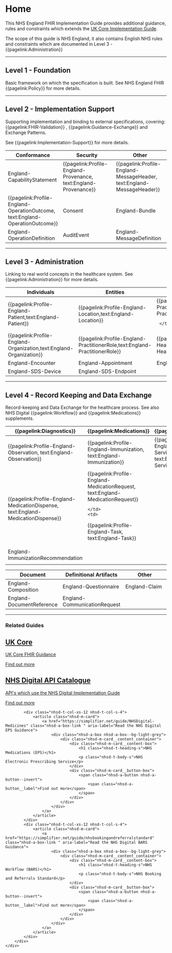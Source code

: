 # Home 

This NHS England FHIR Implementation Guide provides additional guidance, rules and constraints which extends the [UK Core Implementation Guide](https://simplifier.net/guide/hl7fhirukcorer4release1/home). 

The scope of this guide is NHS England, it also contains English NHS rules and constraints which are documented in Level 3 - 
{{pagelink:Administration}}

---

## Level 1 - Foundation

Basic framework on which the specification is built.
See NHS England FHIR {{pagelink:Policy}} for more details.

---

## Level 2 - Implementation Support

Supporting implementation and binding to external specifications, covering: 
{{pagelink:FHIR-Validation}}
, {{pagelink:Guidance-Exchange}} and Exchange Patterns. 

See {{pagelink:Implementation-Support}} for more details.
 
<table class="regular assets" style="width:100%">
 <thead>
   <tr>
     <th width="33%">Conformance</th>
     <th width="33%">Security</th>
     <th width="33%">Other</th>
   </tr>
 </thead>
 <tbody>
   <tr>
    <td>
    <a>England-CapabilityStatement</a>
    </td>
    <td>
 {{pagelink:Profile-England-Provenance, text:England-Provenance}}
    </td>
    <td>
 {{pagelink:Profile-England-MessageHeader, text:England-MessageHeader}} 
    </td>
   </tr>
    <tr>
     <td>
     {{pagelink:Profile-England-OperationOutcome, text:England-OperationOutcome}}
     </td>
     <td>
     Consent
     </td>
     <td>
   England-Bundle
     </td>
   </tr>
    <tr>
     <td>
England-OperationDefinition
     </td>
     <td>
     AuditEvent
     </td>
     <td>
   England-MessageDefinition
     </td>
   </tr>
   </tbody>
</table>

---

## Level 3 - Administration

Linking to real world concepts in the healthcare system. 
See {{pagelink:Administration}} for more details.

<table class="regular assets" style="width:100%">
 <thead>
   <tr>
     <th width="33%">Individuals</th>
     <th width="33%">Entities</th>
     <th width="33%">Management</th>
   </tr>
 </thead>
 <tbody>
   <tr>
    <td>
      {{pagelink:Profile-England-Patient,text:England-Patient}} 
    </td>
    <td>
        {{pagelink:Profile-England-Location,text:England-Location}}  
    </td>
     <td>
      {{pagelink:Profile-England-Practitioner,text:England-Practitioner}} 
    
     </td>
   </tr>
   <tr>
    <td>
      {{pagelink:Profile-England-Organization,text:England-Organization}}
   </td>
   <td>
         {{pagelink:Profile-England-PractitionerRole,text:England-PractitionerRole}} 
   </td>
      <td>
        {{pagelink:Profile-England-HealthcareService,text:England-HealthcareService}}
     </td>
   </tr>
   <tr>
     <td>
       England-Encounter
     </td>
     <td>
       England-Appointment 
     </td>
     <td>
  England-Flag
     </td>
   </tr>
   <tr>
     <td>
      England-SDS-Device
     </td>
     <td>
    England-SDS-Endpoint
     </td>
     <td>
     </td>
   </tr>
   </tbody>
</table>

---

## Level 4 - Record Keeping and Data Exchange

Record-keeping and Data Exchange for the healthcare process. See also NHS Digital 
{{pagelink:Workflow}} 
and {{pagelink:Medications}} supplements.

<table class="regular assets" style="width:100%">
 <thead>
   <tr>
     <th width="33%">{{pagelink:Diagnostics}}</th>
     <th width="33%">{{pagelink:Medications}} </th>
     <th width="33%">{{pagelink:Workflow}} </th>
   </tr>
 </thead>
 <tbody>
   <tr>
    <td>
       {{pagelink:Profile-England-Observation, text:England-Observation}}
    </td>
    <td>
{{pagelink:Profile-England-Immunization, text:England-Immunization}}  
    <td>
{{pagelink:Profile-England-ServiceRequest, text:England-ServiceRequest}}  
    </td>
   </tr>
   <tr>
    <td>
{{pagelink:Profile-England-MedicationDispense, text:England-MedicationDispense}}
    </td>
    <td>
     {{pagelink:Profile-England-MedicationRequest, text:England-MedicationRequest}}
    
    </td>
    <td>
 {{pagelink:Profile-England-Task, text:England-Task}} 
    </td>
   </tr>
   <tr>
    <td>
    England-ImmunizationRecommendation
    </td>
    <td>
    </td>
    <td>
    </td>
   </tr>
    <tr>
    <td>
    </td>
    <td>
    </td>
    <td></td>
   </tr>
   </tbody>
</table>

<table class="regular assets nhsd-!t-margin-bottom-6" style="width:100%">
 <thead>
   <tr>
     <th width="33%">Document</th>
     <th width="33%">Definitional Artifacts</th>
    <th width="33%">Other</th>
   </tr>
 </thead>
 <tbody>
   <tr>
    <td>
    England-Composition
    </td>
     <td>
     England-Questionnaire
    </td>
    <td>
 England-Claim
    </td>
   </tr>
   <tr>
    <td>
       England-DocumentReference
    </td>
    <td>
    England-CommunicationRequest
    </td>
    <td>
    </td>
   </tr>
   </tbody>
</table>

---

### Related Guides

<div class="nhsd-o-card-list">
    <div class="nhsd-t-grid">
        <div class="nhsd-t-row nhsd-o-card-list__items ">
         <!-- UK Core -->
            <div class="nhsd-t-col-xs-12 nhsd-t-col-s-4">
                <article class="nhsd-m-card">
                    <a href="https://simplifier.net/guide/uk-core-implementation-guide-stu2?version=1.1.3" class="nhsd-a-box-link " aria-label="Read the EPS Guidance">
                        <div class="nhsd-a-box nhsd-a-box--bg-light-grey">
                            <div class="nhsd-m-card__content_container">
                                <div class="nhsd-m-card__content-box">
                                    <h1 class="nhsd-t-heading-s">UK Core </h1>
                                    <p class="nhsd-t-body-s">UK Core FHIR Guidance</p>
                                </div>
                                <div class="nhsd-m-card__button-box">
                                    <span class="nhsd-a-button nhsd-a-button--invert">
                                        <span class="nhsd-a-button__label">Find out more</span>
                                    </span>
                                </div>
                            </div>
                        </div>
                    </a>
                </article>
            </div>
            <!-- API Catalogue -->
            <div class="nhsd-t-col-xs-12 nhsd-t-col-s-4">
                <article class="nhsd-m-card">
                    <a href="https://digital.nhs.uk/developer/api-catalogue" class="nhsd-a-box-link " aria-label="View the NHS Digital API Catalogue">
                        <div class="nhsd-a-box nhsd-a-box--bg-light-grey">
                            <div class="nhsd-m-card__content_container">
                                <div class="nhsd-m-card__content-box">
                                    <h1 class="nhsd-t-heading-s">NHS Digital API Catalogue</h1>
                                    <p class="nhsd-t-body-s">API's which use the NHS Digital Implementation Guide</p>
                                </div>
                                <div class="nhsd-m-card__button-box">
                                    <span class="nhsd-a-button nhsd-a-button--invert">
                                        <span class="nhsd-a-button__label">Find out more</span>
                                    </span>
                                </div>
                            </div>
                        </div>
                    </a>
                </article>
            </div>
           
            <div class="nhsd-t-col-xs-12 nhsd-t-col-s-4">
                <article class="nhsd-m-card">
                    <a href="https://simplifier.net/guide/NHSDigital-Medicines" class="nhsd-a-box-link " aria-label="Read the NHS Digital EPS Guidance">
                        <div class="nhsd-a-box nhsd-a-box--bg-light-grey">
                            <div class="nhsd-m-card__content_container">
                                <div class="nhsd-m-card__content-box">
                                    <h1 class="nhsd-t-heading-s">NHS Medications (EPS)</h1>
                                    <p class="nhsd-t-body-s">NHS Electronic Prescribing Service</p>
                                </div>
                                <div class="nhsd-m-card__button-box">
                                    <span class="nhsd-a-button nhsd-a-button--invert">
                                        <span class="nhsd-a-button__label">Find out more</span>
                                    </span>
                                </div>
                            </div>
                        </div>
                    </a>
                </article>
            </div>
            <div class="nhsd-t-col-xs-12 nhsd-t-col-s-4">
                <article class="nhsd-m-card">
                    <a href="https://simplifier.net/guide/nhsbookingandreferralstandard" class="nhsd-a-box-link " aria-label="Read the NHS Digital BARS Guidance">
                        <div class="nhsd-a-box nhsd-a-box--bg-light-grey">
                            <div class="nhsd-m-card__content_container">
                                <div class="nhsd-m-card__content-box">
                                    <h1 class="nhsd-t-heading-s">NHS Workflow (BARS)</h1>
                                    <p class="nhsd-t-body-s">NHS Booking and Referrals Standard</p>
                                </div>
                                <div class="nhsd-m-card__button-box">
                                    <span class="nhsd-a-button nhsd-a-button--invert">
                                        <span class="nhsd-a-button__label">Find out more</span>
                                    </span>
                                </div>
                            </div>
                        </div>
                    </a>
                </article>
            </div>
        </div>
    </div>
</div>



<br>
